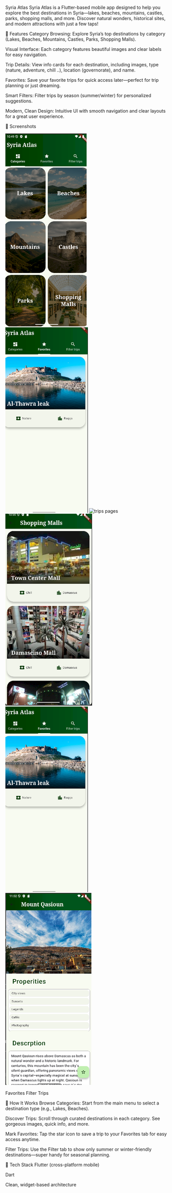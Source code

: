 Syria Atlas
Syria Atlas is a Flutter-based mobile app designed to help you explore the best destinations in Syria—lakes, beaches, mountains, castles, parks, shopping malls, and more.
Discover natural wonders, historical sites, and modern attractions with just a few taps!

🌟 Features
Category Browsing:
Explore Syria’s top destinations by category (Lakes, Beaches, Mountains, Castles, Parks, Shopping Malls).

Visual Interface:
Each category features beautiful images and clear labels for easy navigation.

Trip Details:
View info cards for each destination, including images, type (nature, adventure, chill ..), location (governorate), and name.

Favorites:
Save your favorite trips for quick access later—perfect for trip planning or just dreaming.

Smart Filters:
Filter trips by season (summer/winter) for personalized suggestions.

Modern, Clean Design:
Intuitive UI with smooth navigation and clear layouts for a great user experience.

📱 Screenshots

![categories tab ](images/screenshots/main.png)
![favorite tab](images/screenshots/favorite.png)
![trips pages](images/screenshot/lakes.png)
![trips page](images/screenshots/malls.png)
![favorite tab](images/screenshots/favorite.png)
![trip details](images/screenshots/tripdetailes.png)





Favorites	Filter Trips

🚀 How It Works
Browse Categories:
Start from the main menu to select a destination type (e.g., Lakes, Beaches).

Discover Trips:
Scroll through curated destinations in each category. See gorgeous images, quick info, and more.

Mark Favorites:
Tap the star icon to save a trip to your Favorites tab for easy access anytime.

Filter Trips:
Use the Filter tab to show only summer or winter-friendly destinations—super handy for seasonal planning.

🧩 Tech Stack
Flutter (cross-platform mobile)

Dart

Clean, widget-based architecture
